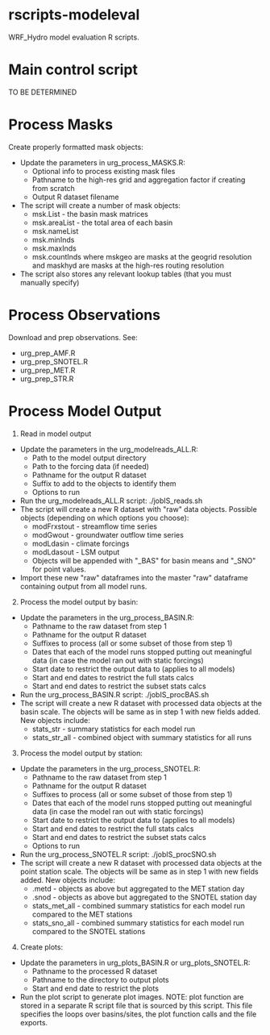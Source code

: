 # rscripts-modeleval

WRF_Hydro model evaluation R scripts.

# Main control script

TO BE DETERMINED

# Process Masks

Create properly formatted mask objects:
* Update the parameters in urg_process_MASKS.R:
	* Optional info to process existing mask files
	* Pathname to the high-res grid and aggregation factor if creating from scratch
	* Output R dataset filename
* The script will create a number of mask objects:
	* msk.List - the basin mask matrices
	* msk.areaList - the total area of each basin
	* msk.nameList
	* msk.minInds
	* msk.maxInds
	* msk.countInds
	where mskgeo are masks at the geogrid resolution and maskhyd are masks at the high-res routing resolution
* The script also stores any relevant lookup tables (that you must manually specify)

# Process Observations

Download and prep observations. See:
* urg_prep_AMF.R
* urg_prep_SNOTEL.R
* urg_prep_MET.R
* urg_prep_STR.R

# Process Model Output

1. Read in model output	
* Update the parameters in the urg_modelreads_ALL.R:
	* Path to the model output directory
	* Path to the forcing data (if needed)
	* Pathname for the output R dataset
	* Suffix to add to the objects to identify them
	* Options to run
* Run the urg_modelreads_ALL.R script: ./jobIS_reads.sh
* The script will create a new R dataset with "raw" data objects. Possible objects (depending on which options you choose):
	* modFrxstout - streamflow time series
	* modGwout - groundwater outflow time series
	* modLdasin - climate forcings
	* modLdasout - LSM output
	* Objects will be appended with "_BAS" for basin means and "_SNO" for point values.
* Import these new "raw" dataframes into the master "raw" dataframe containing output from all model runs.

2. Process the model output by basin:
* Update the parameters in the urg_process_BASIN.R:
	* Pathname to the raw dataset from step 1
	* Pathname for the output R dataset
	* Suffixes to process (all or some subset of those from step 1)
	* Dates that each of the model runs stopped putting out meaningful data (in case the model ran out with static forcings)
	* Start date to restrict the output data to (applies to all models)
	* Start and end dates to restrict the full stats calcs
	* Start and end dates to restrict the subset stats calcs
* Run the urg_process_BASIN.R script: ./jobIS_procBAS.sh
* The script will create a new R dataset with processed data objects at the basin scale. The objects will be same as in step 1 with new fields added. New objects include:
	* stats_str - summary statistics for each model run
	* stats_str_all - combined object with summary statistics for all runs

3. Process the model output by station:
* Update the parameters in the urg_process_SNOTEL.R:
	* Pathname to the raw dataset from step 1
	* Pathname for the output R dataset
	* Suffixes to process (all or some subset of those from step 1)
	* Dates that each of the model runs stopped putting out meaningful data (in case the model ran out with static forcings)
	* Start date to restrict the output data to (applies to all models)
	* Start and end dates to restrict the full stats calcs
	* Start and end dates to restrict the subset stats calcs
	* Options to run
* Run the urg_process_SNOTEL.R script: ./jobIS_procSNO.sh
* The script will create a new R dataset with processed data objects at the point station scale. The objects will be same as in step 1 with new fields added. New objects include:
	* .metd - objects as above but aggregated to the MET station day
	* .snod - objects as above but aggregated to the SNOTEL station day
	* stats_met_all - combined summary statistics for each model run compared to the MET stations
	* stats_sno_all - combined summary statistics for each model run compared to the SNOTEL stations

4. Create plots:
* Update the parameters in urg_plots_BASIN.R or urg_plots_SNOTEL.R:
	* Pathname to the processed R dataset
	* Pathname to the directory to output plots
	* Start and end date to restrict the plots
* Run the plot script to generate plot images. NOTE: plot function are stored in a separate R script file that is sourced by this script. This file specifies the loops over basins/sites, the plot function calls and the file exports.

